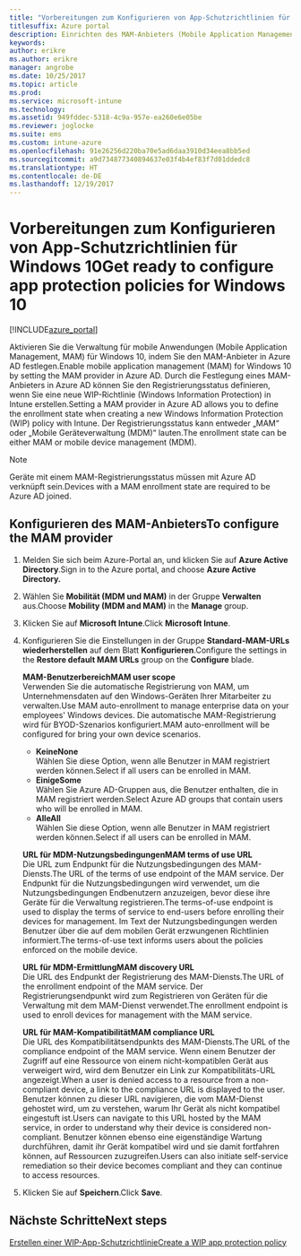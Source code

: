 ```yaml
---
title: "Vorbereitungen zum Konfigurieren von App-Schutzrichtlinien für Windows 10"
titlesuffix: Azure portal
description: Einrichten des MAM-Anbieters (Mobile Application Management) in Azure AD
keywords: 
author: erikre
ms.author: erikre
manager: angrobe
ms.date: 10/25/2017
ms.topic: article
ms.prod: 
ms.service: microsoft-intune
ms.technology: 
ms.assetid: 949fddec-5318-4c9a-957e-ea260e6e05be
ms.reviewer: joglocke
ms.suite: ems
ms.custom: intune-azure
ms.openlocfilehash: 91e26256d220ba70e5ad6daa3910d34eea8bb5ed
ms.sourcegitcommit: a9d734877340894637e03f4b4ef83f7d01ddedc8
ms.translationtype: HT
ms.contentlocale: de-DE
ms.lasthandoff: 12/19/2017
---
```

# <a name="get-ready-to-configure-app-protection-policies-for-windows-10"></a><span data-ttu-id="bb0cd-103">Vorbereitungen zum Konfigurieren von App-Schutzrichtlinien für Windows 10</span><span class="sxs-lookup"><span data-stu-id="bb0cd-103">Get ready to configure app protection policies for Windows 10</span></span>

[!INCLUDE[azure_portal](./includes/azure_portal.md)]

<span data-ttu-id="bb0cd-104">Aktivieren Sie die Verwaltung für mobile Anwendungen (Mobile Application Management, MAM) für Windows 10, indem Sie den MAM-Anbieter in Azure AD festlegen.</span><span class="sxs-lookup"><span data-stu-id="bb0cd-104">Enable mobile application management (MAM) for Windows 10 by setting the MAM provider in Azure AD.</span></span> <span data-ttu-id="bb0cd-105">Durch die Festlegung eines MAM-Anbieters in Azure AD können Sie den Registrierungsstatus definieren, wenn Sie eine neue WIP-Richtlinie (Windows Information Protection) in Intune erstellen.</span><span class="sxs-lookup"><span data-stu-id="bb0cd-105">Setting a MAM provider in Azure AD allows you to define the enrollment state when creating a new Windows Information Protection (WIP) policy with Intune.</span></span> <span data-ttu-id="bb0cd-106">Der Registrierungsstatus kann entweder „MAM“ oder „Mobile Geräteverwaltung (MDM)“ lauten.</span><span class="sxs-lookup"><span data-stu-id="bb0cd-106">The enrollment state can be either MAM or mobile device management (MDM).</span></span>

> [!NOTE]
> <span data-ttu-id="bb0cd-107">Geräte mit einem MAM-Registrierungsstatus müssen mit Azure AD verknüpft sein.</span><span class="sxs-lookup"><span data-stu-id="bb0cd-107">Devices with a MAM enrollment state are required to be Azure AD joined.</span></span>

## <a name="to-configure-the-mam-provider"></a><span data-ttu-id="bb0cd-108">Konfigurieren des MAM-Anbieters</span><span class="sxs-lookup"><span data-stu-id="bb0cd-108">To configure the MAM provider</span></span>

1. <span data-ttu-id="bb0cd-109">Melden Sie sich beim Azure-Portal an, und klicken Sie auf **Azure Active Directory**.</span><span class="sxs-lookup"><span data-stu-id="bb0cd-109">Sign in to the Azure portal, and choose **Azure Active Directory.**</span></span>

2. <span data-ttu-id="bb0cd-110">Wählen Sie **Mobilität (MDM und MAM)** in der Gruppe **Verwalten** aus.</span><span class="sxs-lookup"><span data-stu-id="bb0cd-110">Choose **Mobility (MDM and MAM)** in the **Manage** group.</span></span>

3. <span data-ttu-id="bb0cd-111">Klicken Sie auf **Microsoft Intune**.</span><span class="sxs-lookup"><span data-stu-id="bb0cd-111">Click **Microsoft Intune**.</span></span>

4. <span data-ttu-id="bb0cd-112">Konfigurieren Sie die Einstellungen in der Gruppe **Standard-MAM-URLs wiederherstellen** auf dem Blatt **Konfigurieren**.</span><span class="sxs-lookup"><span data-stu-id="bb0cd-112">Configure the settings in the  **Restore default MAM URLs** group on the **Configure** blade.</span></span>

    <span data-ttu-id="bb0cd-113">**MAM-Benutzerbereich**</span><span class="sxs-lookup"><span data-stu-id="bb0cd-113">**MAM user scope**</span></span>  
      <span data-ttu-id="bb0cd-114">Verwenden Sie die automatische Registrierung von MAM, um Unternehmensdaten auf den Windows-Geräten Ihrer Mitarbeiter zu verwalten.</span><span class="sxs-lookup"><span data-stu-id="bb0cd-114">Use MAM auto-enrollment to manage enterprise data on your employees' Windows devices.</span></span> <span data-ttu-id="bb0cd-115">Die automatische MAM-Registrierung wird für BYOD-Szenarios konfiguriert.</span><span class="sxs-lookup"><span data-stu-id="bb0cd-115">MAM auto-enrollment will be configured for bring your own device scenarios.</span></span><ul><li><span data-ttu-id="bb0cd-116">**Keine**</span><span class="sxs-lookup"><span data-stu-id="bb0cd-116">**None**</span></span><br><span data-ttu-id="bb0cd-117">Wählen Sie diese Option, wenn alle Benutzer in MAM registriert werden können.</span><span class="sxs-lookup"><span data-stu-id="bb0cd-117">Select if all users can be enrolled in MAM.</span></span></li><li><span data-ttu-id="bb0cd-118">**Einige**</span><span class="sxs-lookup"><span data-stu-id="bb0cd-118">**Some**</span></span><br><span data-ttu-id="bb0cd-119">Wählen Sie Azure AD-Gruppen aus, die Benutzer enthalten, die in MAM registriert werden.</span><span class="sxs-lookup"><span data-stu-id="bb0cd-119">Select Azure AD groups that contain users who will be enrolled in MAM.</span></span></li><li><span data-ttu-id="bb0cd-120">**Alle**</span><span class="sxs-lookup"><span data-stu-id="bb0cd-120">**All**</span></span><br><span data-ttu-id="bb0cd-121">Wählen Sie diese Option, wenn alle Benutzer in MAM registriert werden können.</span><span class="sxs-lookup"><span data-stu-id="bb0cd-121">Select if all users can be enrolled in MAM.</span></span></li></ul>

    <span data-ttu-id="bb0cd-122">**URL für MDM-Nutzungsbedingungen**</span><span class="sxs-lookup"><span data-stu-id="bb0cd-122">**MAM terms of use URL**</span></span>  
     <span data-ttu-id="bb0cd-123">Die URL zum Endpunkt für die Nutzungsbedingungen des MAM-Diensts.</span><span class="sxs-lookup"><span data-stu-id="bb0cd-123">The URL of the terms of use endpoint of the MAM service.</span></span> <span data-ttu-id="bb0cd-124">Der Endpunkt für die Nutzungsbedingungen wird verwendet, um die Nutzungsbedingungen Endbenutzern anzuzeigen, bevor diese ihre Geräte für die Verwaltung registrieren.</span><span class="sxs-lookup"><span data-stu-id="bb0cd-124">The terms-of-use endpoint is used to display the terms of service to end-users before enrolling their devices for management.</span></span> <span data-ttu-id="bb0cd-125">Im Text der Nutzungsbedingungen werden Benutzer über die auf dem mobilen Gerät erzwungenen Richtlinien informiert.</span><span class="sxs-lookup"><span data-stu-id="bb0cd-125">The terms-of-use text informs users about the policies enforced on the mobile device.</span></span>

    <span data-ttu-id="bb0cd-126">**URL für MDM-Ermittlung**</span><span class="sxs-lookup"><span data-stu-id="bb0cd-126">**MAM discovery URL**</span></span>  
    <span data-ttu-id="bb0cd-127">Die URL des Endpunkt der Registrierung des MAM-Diensts.</span><span class="sxs-lookup"><span data-stu-id="bb0cd-127">The URL of the enrollment endpoint of the MAM service.</span></span> <span data-ttu-id="bb0cd-128">Der Registrierungsendpunkt wird zum Registrieren von Geräten für die Verwaltung mit dem MAM-Dienst verwendet.</span><span class="sxs-lookup"><span data-stu-id="bb0cd-128">The enrollment endpoint is used to enroll devices for management with the MAM service.</span></span>

    <span data-ttu-id="bb0cd-129">**URL für MAM-Kompatibilität**</span><span class="sxs-lookup"><span data-stu-id="bb0cd-129">**MAM compliance URL**</span></span>  
      <span data-ttu-id="bb0cd-130">Die URL des Kompatibilitätsendpunkts des MAM-Diensts.</span><span class="sxs-lookup"><span data-stu-id="bb0cd-130">The URL of the compliance endpoint of the MAM service.</span></span> <span data-ttu-id="bb0cd-131">Wenn einem Benutzer der Zugriff auf eine Ressource von einem nicht-kompatiblen Gerät aus verweigert wird, wird dem Benutzer ein Link zur Kompatibilitäts-URL angezeigt.</span><span class="sxs-lookup"><span data-stu-id="bb0cd-131">When a user is denied access to a resource from a non-compliant device, a link to the compliance URL is displayed to the user.</span></span> <span data-ttu-id="bb0cd-132">Benutzer können zu dieser URL navigieren, die vom MAM-Dienst gehostet wird, um zu verstehen, warum Ihr Gerät als nicht kompatibel eingestuft ist.</span><span class="sxs-lookup"><span data-stu-id="bb0cd-132">Users can navigate to this URL hosted by the MAM service, in order to understand why their device is considered non-compliant.</span></span> <span data-ttu-id="bb0cd-133">Benutzer können ebenso eine eigenständige Wartung durchführen, damit ihr Gerät kompatibel wird und sie damit fortfahren können, auf Ressourcen zuzugreifen.</span><span class="sxs-lookup"><span data-stu-id="bb0cd-133">Users can also initiate self-service remediation so their device becomes compliant and they can continue to access resources.</span></span>

5.  <span data-ttu-id="bb0cd-134">Klicken Sie auf **Speichern**.</span><span class="sxs-lookup"><span data-stu-id="bb0cd-134">Click **Save**.</span></span>

## <a name="next-steps"></a><span data-ttu-id="bb0cd-135">Nächste Schritte</span><span class="sxs-lookup"><span data-stu-id="bb0cd-135">Next steps</span></span>

[<span data-ttu-id="bb0cd-136">Erstellen einer WIP-App-Schutzrichtlinie</span><span class="sxs-lookup"><span data-stu-id="bb0cd-136">Create a WIP app protection policy</span></span>](windows-information-protection-policy-create.md)

